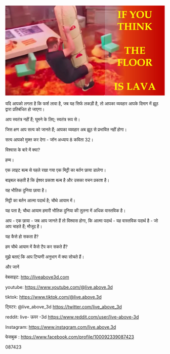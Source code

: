 ![Video cover image](../cover.jpg "cover photo")

यदि आपको लगता है कि फर्श लावा है, जब यह सिर्फ लकड़ी है, तो आपका व्यवहार आपके दिमाग में झूठ द्वारा प्रतिबंधित हो जाएगा।

आप स्वतंत्र नहीं हैं; घूमने के लिए; स्वतंत्र रूप से।

जिस क्षण आप सत्य को जानते हैं; आपका व्यवहार अब झूठ से प्रभावित नहीं होगा।

सत्य आपको मुक्त कर देगा - जॉन अध्याय 8 कविता 32।

विश्वास के बारे में क्या?

हम्म।

एक लाइट बल्ब से पहले रखा गया एक मिट्टी का बर्तन छाया डालेगा।

बाइबल कहती है कि ईश्वर प्रकाश बल्ब है और उसका वचन प्रकाश है।

यह भौतिक दुनिया छाया है।

मिट्टी का बर्तन आत्मा पदार्थ है; चौथे आयाम में।

यह पता है; चौथा आयाम हमारी भौतिक दुनिया की तुलना में अधिक वास्तविक है।

आप - एक छाया - जब आप जानते हैं तो विश्वास होगा, कि आत्मा पदार्थ - यह वास्तविक पदार्थ है - जो आप चाहते हैं; मौजूद है।

यह कैसे हो सकता है?

हम चौथे आयाम में कैसे टैप कर सकते हैं?

मुझे बताएं कि आप टिप्पणी अनुभाग में क्या सोचते हैं।

और जानें

वेबसाइट: http://liveabove3d.com

youtube: https://www.youtube.com/@live.above.3d

tiktok: https://www.tiktok.com/@live.above.3d

ट्विटर: @live_above_3d https://twitter.com/live_above_3d

reddit: live- ऊपर -3d https://www.reddit.com/user/live-above-3d

Instagram: https://www.instagram.com/live.above.3d

फेसबुक : https://www.facebook.com/profile/100092339087423

087423
